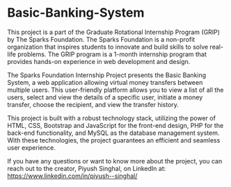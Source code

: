# Basic-Banking-System

This project is a part of the Graduate Rotational Internship Program (GRIP) by The Sparks Foundation. The Sparks Foundation is a non-profit organization that inspires students to innovate and build skills to solve real-life problems. The GRIP program is a 1-month internship program that provides hands-on experience in web development and design.

The Sparks Foundation Internship Project presents the Basic Banking System, a web application allowing virtual money transfers between multiple users. This user-friendly platform allows you to view a list of all the users, select and view the details of a specific user, initiate a money transfer, choose the recipient, and view the transfer history.

This project is built with a robust technology stack, utilizing the power of HTML, CSS, Bootstrap and JavaScript for the front-end design, PHP for the back-end functionality, and MySQL as the database management system. With these technologies, the project guarantees an efficient and seamless user experience.

If you have any questions or want to know more about the project, you can reach out to the creator, Piyush Singhal, on LinkedIn at: https://www.linkedin.com/in/piyush--singhal/

